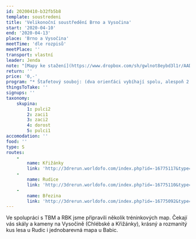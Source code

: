 ```yaml
---
id: 20200410-b32fb5b8
template: soustredeni
title: 'Velikonoční soustředění Brno a Vysočina'
start: '2020-04-10'
end: '2020-04-13'
place: 'Brno a Vysočina'
meetTime: 'dle rozpisů'
meetPlace: ''
transport: vlastní
leader: Jenda
note: "[Mapy ke stažení](https://www.dropbox.com/sh/gwlnot8eybd3l1r/AADDqQadkoN97dT8ZyFQpfjka?dl=0)\r\n[Výsledkové tabulky](https://drive.google.com/drive/folders/1A1tTlKdPgNuiQIfMoIaZSNFFSgJ4-qu7  )"
return: ''
price: '0,-'
program: "* Štafetový souboj: (dva orienťáci vybíhají spolu, alespoň 2 metry od sebe, a závodí až do cíle na farstované trati. Nemáte-li parťáka, nevadí, je to orienťák jako každý jiný), Rudice, [parkoviště]( https://en.mapy.cz/s/jafademadu)\r\n* O-intervaly: běžím interval tak rychle, jak mě mapa pustí, pak si 2' vydýchám, případně se posunu na další start a jdu znovu, pro DH12: **vyber si**: modré kontroly jsou kratší, ale obtížnější, zelené lehčí, ale vzdálenější, DH10 COB okolo skal,  [Křižánky](https://en.mapy.cz/s/bejonejero)\r\n* COB - middle: (mapa z MČR na krátké, spousta kamenů) Chlébské, [parkování nejlépe na bodě 3 s rozklusem a výklusem.](https://mapy.cz/s/donodedude)\r\n* vrstevnicovka: na mapě pouze hnědé čáry, trať a SJ spojnice (teď ukaž, jak umíš s buzolou a tvary!), [Březina](https://en.mapy.cz/s/gelefoluvo)\r\n\r\nNezapomeňte prosím vyplnit [startovky (časy příjezdů)](https://docs.google.com/spreadsheets/d/1lEfdJnwcKfFhcR82f5Jb37p0ea7OzeM47F-_frBHrFs/edit)\r\nNa kontrolách budou fábory, pro mladší by měly obsahovat i kód kotroly (na štafetkách pro všechny)"
thingsToTake: ''
signups: ''
taxonomy:
    skupina:
        1: pulci2
        2: zaci1
        3: zaci2
        4: dorost
        5: pulci1
accomodation: ''
food: ''
type: S
routes:
    -
        name: Křižánky
        link: 'http://3drerun.worldofo.com/index.php?id=-16775117&type=info'
    -
        name: Rudice
        link: 'http://3drerun.worldofo.com/index.php?id=-16775110&type=info'
    -
        name: Březina
        link: 'http://3drerun.worldofo.com/index.php?id=-16775092&type=info'
---
```

Ve spolupráci s TBM a RBK jsme připravili několik tréninkových map. Čekají vás skály a kameny na Vysočině (Chlébské a Křižánky), krásný a rozmanitý kus lesa u Rudic i jednobarevná mapa u Babic.